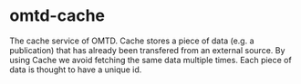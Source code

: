 # omtd-cache

The cache service of OMTD. Cache stores a piece of data (e.g. a publication) that has already been transfered from an external source. 
By using Cache we avoid fetching the same data multiple times. Each piece of data is thought to have a unique id.
